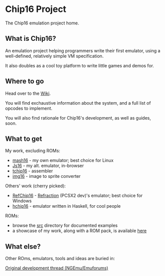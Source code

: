 Chip16 Project
==============

The Chip16 emulation project home.

## What is Chip16?
An emulation project helping programmers write their first emulator, using a well-defined, relatively simple VM specification.

It also doubles as a cool toy platform to write little games and demos for.

## Where to go
Head over to the [Wiki](https://github.com/tykel/chip16/wiki).

You will find exchaustive information about the system, and a full list of opcodes to implement.

You will also find rationale for Chip16's development, as well as guides, soon.

## What to get
My work, excluding ROMs:
* [mash16](http://code.google.com/p/mash16) - my own emulator; best choice for Linux 
* [Js16](http://www.doc.ic.ac.uk/~tk2010/chip16) - my alt. emulator, in-browser
* [tchip16](http://code.google.com/p/tchip16) - assembler
* [img16](http://code.google.com/p/img16) - image to sprite converter

Others' work (cherry picked):
* [RefChip16](http://code.google.com/p/refchip16) - [Refraction](http://code.google.com/u/refraction) (PCSX2 dev)'s emulator; best choice for Windows
* [hchip16](http://github.com/vahokif/hchip16) - emulator written in Haskell, for cool people

ROMs:
* browse the [src](https://github.com/tykel/chip16/tree/master/src) directory for documented examples
* a showcase of my work, along with a ROM pack, is available [here](http://www.doc.ic.ac.uk/~tk2010/chip16/games)

## What else?
Other ROms, emulators, tools and ideas are buried in:

[Original development thread (NGEmu/Emuforums)](http://forums.ngemu.com/showthread.php?t=145620)

